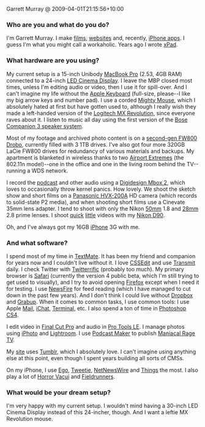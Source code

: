 Garrett Murray @ 2009-04-01T21:15:56+10:00

### Who are you and what do you do?

I'm Garrett Murray. I make [films](http://foreversnotsolong.com/ "Official site for the movie 'Forever's Not So Long'."), [websites](http://pinchzoom.com/ "Garrett and Brian make websites.") and, recently, [iPhone apps][ego]. I guess I'm what you might call a workaholic. Years ago I wrote [xPad][].

### What hardware are you using?

My current setup is a 15-inch Unibody [MacBook Pro][macbook-pro] (2.53, 4GB RAM) connected to a 24-inch [LED Cinema Display][cinema-display]. I leave the MBP closed most times, unless I'm editing audio or video, then I use it for spill-over. And I can't imagine my life without the [Apple Keyboard][keyboard] (full-size, please--I like my big arrow keys and number pad). I use a corded [Mighty Mouse][mighty-mouse], which I absolutely hated at first but have gotten used to, although I really wish they made a left-handed version of the [Logitech MX Revolution][mx-revolution], since everyone raves about it. I listen to music all day using the first version of the [Bose Companion 3 speaker system][companion-3].

Most of my footage and archived photo content is on a [second-gen FW800 Drobo][drobo], currently filled with 3 1TB drives. I've also got four more 320GB LaCie FW800 drives for redundancy of various materials and backups. My apartment is blanketed in wireless thanks to two [Airport Extremes][airport-extreme] (the 802.11n model)--one in the office and one in the living room behind the TV--running a WDS network.

I record the [podcast](http://maniacalragepodcast.com/ "A podcast by Garrett and Shawn.") and other audio using a [Digidesign Mbox 2][mbox], which loves to occasionally throw kernel panics. How lovely. We shoot the sketch show and short films on a [Panasonic HVX-200A][ag-hvx200a] HD camera (which records to solid-state P2 media), and when shooting short films use a Cinevate 35mm lens adapter. I tend to shoot with only the Nikon [50mm][af-50mm] 1.8 and [28mm][af-28mm] 2.8 prime lenses. I shoot [quick](http://www.flickr.com/photos/garrettmurray/2927448272 "Garrett's video, 'My Day, Yesterday' on Flickr.") [little](http://www.flickr.com/photos/garrettmurray/2948938889 "Garrett's video, 'My Day, Yesterday: Going to Vegas' on Flickr.") videos with my [Nikon D90][d90].

Oh, and I've always got my 16GB [iPhone][] 3G with me.

### And what software?

I spend most of my time in [TextMate][]. It has been my friend and companion for years now and I couldn't live without it. I love [CSSEdit][] and use [Transmit][] daily. I check Twitter with [Twitterrific][] (probably too much). My primary browser is [Safari][] (currently the version 4 public beta, which I'm still trying to get used to visually), and I try to avoid opening [Firefox][] except when I need it for testing. I use [NewsFire][] for feed reading (which I have managed to cut down in the past few years). And I don't think I could live without [Dropbox][] and [Grabup][]. When it comes to common tasks, I use common tools: I use Apple [Mail][], [iChat][], [Terminal][], etc. I also spend a ton of time in [Photoshop CS4][photoshop].

I edit video in [Final Cut Pro][final-cut-pro] and audio in [Pro Tools LE][pro-tools-le]. I manage photos using [iPhoto][] and [Lightroom][]. I use [Podcast Maker][podcast-maker] to publish [Maniacal Rage TV](http://maniacalragepodcast.com/ "A podcast by Garrett and Shawn.").

My [site](http://maniacalrage.net "Garrett's website.") uses [Tumblr][], which I absolutely love. I can't imagine using anything else at this point, even though I spent years building all sorts of CMSs.

On my iPhone, I use [Ego][], [Tweetie][], [NetNewsWire][netnewswire-iphone] and [Things][things-iphone] the most. I also play a lot of [Horror Vacui][horror-vacui] and [Fieldrunners][].

### What would be your dream setup?

I'm very happy with my current setup. I wouldn't mind having a 30-inch LED Cinema Display instead of this 24-incher, though. And I want a leftie MX Revolution mouse.

[ego]: http://www.ego-app.com/ "An iPhone applications for checking web statistics."
[xpad]: http://www.getxpad.com/ "A flexible notepad for the Mac."
[macbook-pro]: http://www.apple.com/macbookpro/ "The popular Intel-based Mac laptop."
[cinema-display]: http://www.apple.com/displays/cinema/ "The LCD display line."
[keyboard]: http://www.apple.com/keyboard/ "The slim keyboard for Macs."
[mighty-mouse]: http://www.apple.com/mightymouse/ "The wireless mouse with the nipple."
[mx-revolution]: http://www.logitech.com/index.cfm/mice_pointers/mice/devices/130&amp;cl=us,en "A popular wireless laser mouse."
[companion-3]: http://www.bose.com/controller?url=/shop_online/speakers/computer_speakers/companion_3/index.jsp "Three-piece stereo speakers for computers."
[drobo]: http://drobo.com/Products/drobo.html "A nice hardware-based backup system."
[airport-extreme]: http://www.apple.com/airportextreme/ "A wireless access point."
[mbox]: http://www.digidesign.com/index.cfm?langid=100&amp;navid=29&amp;itemid=4893 "A USB-powered audio/MIDI production system."
[ag-hvx200a]: http://catalog2.panasonic.com/webapp/wcs/stores/servlet/ModelDetail?storeId=11201&amp;catalogId=13051&amp;itemId=243668&amp;surfModel=AG-HVX200A "A HD video camera."
[af-50mm]: http://www.nikonusa.com/Find-Your-Nikon/ProductDetail.page?pid=2137 "A lens for SLR cameras."
[af-28mm]: http://www.nikonusa.com/Find-Your-Nikon/Product/Camera-Lenses/1922/AF-NIKKOR-28mm-f%252F2.8D.html "A lens for SLR cameras."
[d90]: http://www.nikonusa.com/Find-Your-Nikon/Product/Digital-SLR/25446/D90.html "A 12.3 megapixel digital SLR camera."
[iphone]: http://www.apple.com/iphone/ "C'mon, you know what this is."
[textmate]: http://macromates.com/ "A very popular text editor for the Mac."
[cssedit]: http://macrabbit.com/cssedit/ "A stylesheet editor for the Mac."
[transmit]: http://panic.com/transmit/ "An FTP/SFTP client for the Mac."
[twitterrific]: http://iconfactory.com/software/twitterrific "A popular Twitter Mac client."
[safari]: http://www.apple.com/safari/ "A fast web browser."
[firefox]: http://mozilla.com/firefox/ "The very popular open source web browser."
[newsfire]: http://www.newsfirex.com/ "A popular feed reader for the Mac."
[dropbox]: http://getdropbox.com/ "Online syncing and storage."
[grabup]: http://www.grabup.com/ "A screenshot sharing service."
[mail]: http://www.apple.com/macosx/features/mail.html "The default Mac OS X mail client."
[ichat]: http://www.apple.com/macosx/features/ichat.html "An AIM/Jabber client included with Mac OS X."
[terminal]: http://www.apple.com/macosx/technology/unix.html "The console application for OS X."
[photoshop]: http://adobe.com/products/photoshop/ "The infamous graphic editor."
[final-cut-pro]: http://www.apple.com/finalcutstudio/finalcutpro/ "A nonlinear video editor."
[pro-tools-le]: http://digidesign.com/index.cfm?navid=28 "The LE version of the studio system software."
[iphoto]: http://www.apple.com/ilife/iphoto/ "Photo management software for the Mac."
[lightroom]: http://www.adobe.com/products/photoshoplightroom/ "Photo management and editing software."
[podcast-maker]: http://www.lemonzdream.com/podcastmaker/ "A podcast feed creation application for the Mac."
[tumblr]: http://www.tumblr.com/ "An online personal publishing platform."
[ego]: http://www.ego-app.com/ "An iPhone applications for checking web statistics."
[tweetie]: http://atebits.com/software/tweetie/ "A very popular Twitter client for the iPhone."
[netnewswire-iphone]: http://newsgator.com/individuals/netnewswireiphone/ "A popular feed reader for the iPhone."
[things-iphone]: http://culturedcode.com/things/iphone/ "A popular task management application for the iPhone."
[horror-vacui]: http://www.shauninman.com/horrorvacui/ "A two-player abstract strategy board game for the iPhone."
[fieldrunners]: http://fieldrunners.com/ "A very popular tower defense-style game for the iPhone."
